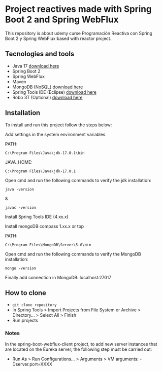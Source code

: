 # Project reactives made with Spring Boot 2 and Spring WebFlux
This repository is about udemy curse Programación Reactiva con Spring Boot 2 y Spring WebFlux based with reactor project.

## Tecnologies and tools
* Java 17 [download here](https://www.oracle.com/java/technologies/downloads/#jdk17-windows)
* Spring Boot 2
* Spring WebFlux
* Maven
* MongoDB (NoSQL) [download here](https://www.mongodb.com/try/download/community)
* Spring Tools IDE (Eclipse) [download here](https://spring.io/tools)
* Robo 3T (Optional) [download here](https://robomongo.org/)

## Installation
To install and run this project follow the steps below:

Add settings in the system environment variables

PATH:

```
C:\Program Files\Java\jdk-17.0.1\bin
```

JAVA_HOME:

```
C:\Program Files\Java\jdk-17.0.1
```

Open cmd and run the following commands to verify the jdk installation:
```
java -version
```
&
```
javac -version
```

Install Spring Tools IDE (4.xx.x)

Install mongoDB compass 1.xx.x or top

PATH:

```
C:\Program Files\MongoDB\Server\5.0\bin
```

Open cmd and run the following commands to verify the MongoDB installation:

```
mongo -version
```

Finally add connection in MongoDB: localhost:27017

## How to clone
* ```git clone repository```
* In Spring Tools > Import Projects from File System or Archive > Directory... > Select All > Finish
* Run projects

### Notes
In the spring-boot-webflux-client project, to add new server instances that are located on the Eureka server, the following step must be carried out:

* Run As > Run Configurations... > Arguments > VM arguments: -Dserver.port=XXXX
